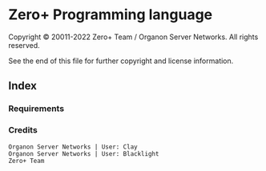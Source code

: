 # Zero+ Programming language
Copyright © 20011-2022 Zero+ Team / Organon Server Networks. All rights reserved.

See the end of this file for further copyright and license information.
## Index

### Requirements

### Credits
```
Organon Server Networks | User: Clay
Organon Server Networks | User: Blacklight
Zero+ Team
```
